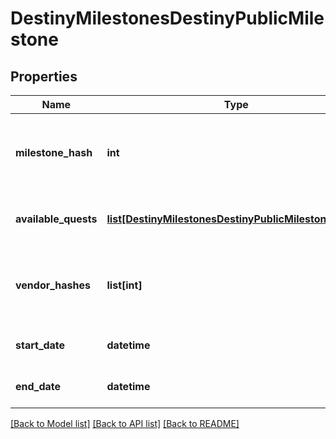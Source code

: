 # DestinyMilestonesDestinyPublicMilestone

## Properties
Name | Type | Description | Notes
------------ | ------------- | ------------- | -------------
**milestone_hash** | **int** | The hash identifier for the milestone.  Use it to look up the DestinyMilestoneDefinition forstatic data about the Milestone. | [optional] 
**available_quests** | [**list[DestinyMilestonesDestinyPublicMilestoneQuest]**](DestinyMilestonesDestinyPublicMilestoneQuest.md) | A milestone not need have even a single quest, but if there are active quests they will be returned here. | [optional] 
**vendor_hashes** | **list[int]** | Sometimes milestones - or activities active in milestones - will have relevant vendors.These are the vendors that are currently relevant. | [optional] 
**start_date** | **datetime** | If known, this is the date when the Milestone started/became active. | [optional] 
**end_date** | **datetime** | If known, this is the date when the Milestone will expire/recycle/end. | [optional] 

[[Back to Model list]](../README.md#documentation-for-models) [[Back to API list]](../README.md#documentation-for-api-endpoints) [[Back to README]](../README.md)


